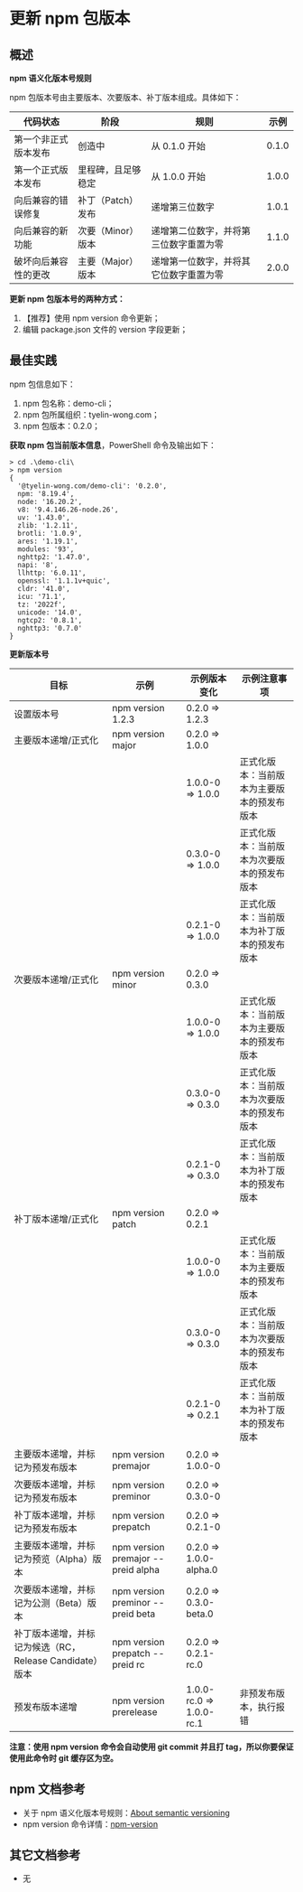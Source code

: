 # 更新 npm 包版本

## 概述

**npm 语义化版本号规则**

npm 包版本号由主要版本、次要版本、补丁版本组成。具体如下：

| 代码状态             | 阶段               | 规则                                   | 示例  |
| -------------------- | ------------------ | -------------------------------------- | ----- |
| 第一个非正式版本发布 | 创造中             | 从 0.1.0 开始                          | 0.1.0 |
| 第一个正式版本发布   | 里程碑，且足够稳定 | 从 1.0.0 开始                          | 1.0.0 |
| 向后兼容的错误修复   | 补丁（Patch）发布  | 递增第三位数字                         | 1.0.1 |
| 向后兼容的新功能     | 次要（Minor）版本  | 递增第二位数字，并将第三位数字重置为零 | 1.1.0 |
| 破坏向后兼容性的更改 | 主要（Major）版本  | 递增第一位数字，并将其它位数字重置为零 | 2.0.0 |

**更新 npm 包版本号的两种方式：**

1. 【推荐】使用 npm version 命令更新；
1. 编辑 package.json 文件的 version 字段更新；

## 最佳实践

npm 包信息如下：

1. npm 包名称：demo-cli；
1. npm 包所属组织：tyelin-wong.com；
1. npm 包版本：0.2.0；

**获取 npm 包当前版本信息**，PowerShell 命令及输出如下：

```shell
> cd .\demo-cli\
> npm version
{
  '@tyelin-wong.com/demo-cli': '0.2.0',
  npm: '8.19.4',
  node: '16.20.2',
  v8: '9.4.146.26-node.26',
  uv: '1.43.0',
  zlib: '1.2.11',
  brotli: '1.0.9',
  ares: '1.19.1',
  modules: '93',
  nghttp2: '1.47.0',
  napi: '8',
  llhttp: '6.0.11',
  openssl: '1.1.1v+quic',
  cldr: '41.0',
  icu: '71.1',
  tz: '2022f',
  unicode: '14.0',
  ngtcp2: '0.8.1',
  nghttp3: '0.7.0'
}
```

**更新版本号**

| 目标                                                    | 示例                               | 示例版本变化             | 示例注意事项                               |
| ------------------------------------------------------- | ---------------------------------- | ------------------------ | ------------------------------------------ |
| 设置版本号                                              | npm version 1.2.3                  | 0.2.0 => 1.2.3           |                                            |
| 主要版本递增/正式化                                     | npm version major                  | 0.2.0 => 1.0.0           |                                            |
|                                                         |                                    | 1.0.0-0 => 1.0.0         | 正式化版本：当前版本为主要版本的预发布版本 |
|                                                         |                                    | 0.3.0-0 => 1.0.0         | 正式化版本：当前版本为次要版本的预发布版本 |
|                                                         |                                    | 0.2.1-0 => 1.0.0         | 正式化版本：当前版本为补丁版本的预发布版本 |
| 次要版本递增/正式化                                     | npm version minor                  | 0.2.0 => 0.3.0           |                                            |
|                                                         |                                    | 1.0.0-0 => 1.0.0         | 正式化版本：当前版本为主要版本的预发布版本 |
|                                                         |                                    | 0.3.0-0 => 0.3.0         | 正式化版本：当前版本为次要版本的预发布版本 |
|                                                         |                                    | 0.2.1-0 => 0.3.0         | 正式化版本：当前版本为补丁版本的预发布版本 |
| 补丁版本递增/正式化                                     | npm version patch                  | 0.2.0 => 0.2.1           |                                            |
|                                                         |                                    | 1.0.0-0 => 1.0.0         | 正式化版本：当前版本为主要版本的预发布版本 |
|                                                         |                                    | 0.3.0-0 => 0.3.0         | 正式化版本：当前版本为次要版本的预发布版本 |
|                                                         |                                    | 0.2.1-0 => 0.2.1         | 正式化版本：当前版本为补丁版本的预发布版本 |
| 主要版本递增，并标记为预发布版本                        | npm version premajor               | 0.2.0 => 1.0.0-0         |                                            |
| 次要版本递增，并标记为预发布版本                        | npm version preminor               | 0.2.0 => 0.3.0-0         |                                            |
| 补丁版本递增，并标记为预发布版本                        | npm version prepatch               | 0.2.0 => 0.2.1-0         |                                            |
| 主要版本递增，并标记为预览（Alpha）版本                 | npm version premajor --preid alpha | 0.2.0 => 1.0.0-alpha.0   |                                            |
| 次要版本递增，并标记为公测（Beta）版本                  | npm version preminor --preid beta  | 0.2.0 => 0.3.0-beta.0    |                                            |
| 补丁版本递增，并标记为候选（RC，Release Candidate）版本 | npm version prepatch --preid rc    | 0.2.0 => 0.2.1-rc.0      |                                            |
| 预发布版本递增                                          | npm version prerelease             | 1.0.0-rc.0 => 1.0.0-rc.1 | 非预发布版本，执行报错                     |

**注意：使用 npm version 命令会自动使用 git commit 并且打 tag，所以你要保证使用此命令时 git 缓存区为空。**

## npm 文档参考

- 关于 npm 语义化版本号规则：[About semantic versioning](https://docs.npmjs.com/about-semantic-versioning)
- npm version 命令详情：[npm-version](https://docs.npmjs.com/cli/v8/commands/npm-version)

## 其它文档参考

- 无
